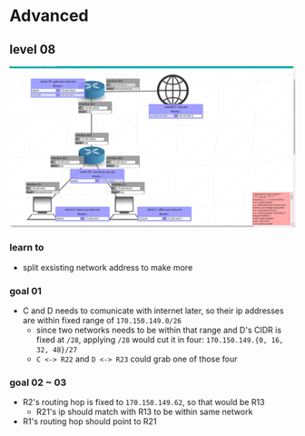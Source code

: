 # Advanced

## level 08
![](../img/08.png)

### learn to
- split exsisting network address to make more

### goal 01
- C and D needs to comunicate with internet later, so their ip addresses are within fixed range of `170.150.149.0/26`
  - since two networks needs to be within that range and D's CIDR is fixed at `/28`, applying `/28` would cut it in four: `170.150.149.{0, 16, 32, 48}/27`
  - `C <-> R22` and `D <-> R23` could grab one of those four

### goal 02 ~ 03
- R2's routing hop is fixed to `170.150.149.62`, so that would be R13
  - R21's ip should match with R13 to be within same network
- R1's routing hop should point to R21

